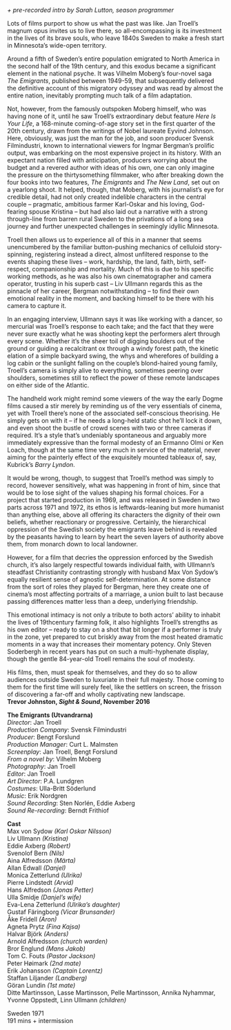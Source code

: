 
_+ pre-recorded intro by Sarah Lutton, season programmer_

Lots of films purport to show us what the past was like. Jan Troell’s magnum opus invites us to live there, so all-encompassing is its investment in the lives of its brave souls, who leave 1840s Sweden to make a fresh start in Minnesota’s wide-open territory.

Around a fifth of Sweden’s entire population emigrated to North America in the second half of the 19th century, and this exodus became a significant element in the national psyche. It was Vilhelm Moberg’s four-novel saga  
_The Emigrants_, published between 1949-59, that subsequently delivered the definitive account of this migratory odyssey and was read by almost the entire nation, inevitably prompting much talk of a film adaptation.

Not, however, from the famously outspoken Moberg himself, who was having none of it, until he saw Troell’s extraordinary debut feature _Here Is Your Life_, a 168-minute coming-of-age story set in the first quarter of the 20th century, drawn from the writings of Nobel laureate Eyvind Johnson. Here, obviously, was just the man for the job, and soon producer Svensk Filmindustri, known to international viewers for Ingmar Bergman’s prolific output, was embarking on the most expensive project in its history. With an expectant nation filled with anticipation, producers worrying about the budget and a revered author with ideas of his own, one can only imagine the pressure on the thirtysomething filmmaker, who after breaking down the four books into two features, _The Emigrants_ and _The New Land_, set out on a yearlong shoot. It helped, though, that Moberg, with his journalist’s eye for credible detail, had not only created indelible characters in the central couple – pragmatic, ambitious farmer Karl-Oskar and his loving, God-fearing spouse Kristina – but had also laid out a narrative with a strong through-line from barren rural Sweden to the privations of a long sea journey and further unexpected challenges in seemingly idyllic Minnesota.

Troell then allows us to experience all of this in a manner that seems unencumbered by the familiar button-pushing mechanics of celluloid story-spinning, registering instead a direct, almost unfiltered response to the events shaping these lives – work, hardship, the land, faith, birth, self-respect, companionship and mortality. Much of this is due to his specific working methods, as he was also his own cinematographer and camera operator, trusting in his superb cast – Liv Ullmann regards this as the pinnacle of her career, Bergman notwithstanding – to find their own emotional reality in the moment, and backing himself to be there with his camera to capture it.

In an engaging interview, Ullmann says it was like working with a dancer, so mercurial was Troell’s response to each take; and the fact that they were never sure exactly what he was shooting kept the performers alert through every scene. Whether it’s the sheer toil of digging boulders out of the ground or guiding a recalcitrant ox through a windy forest path, the kinetic elation of a simple backyard swing, the whys and wherefores of building a log cabin or the sunlight falling on the couple’s blond-haired young family, Troell’s camera is simply alive to everything, sometimes peering over shoulders, sometimes still to reflect the power of these remote landscapes on either side of the Atlantic.

The handheld work might remind some viewers of the way the early Dogme films caused a stir merely by reminding us of the very essentials of cinema, yet with Troell there’s none of the associated self-conscious theorising. He simply gets on with it – if he needs a long-held static shot he’ll lock it down, and even shoot the bustle of crowd scenes with two or three cameras if required. It’s a style that’s undeniably spontaneous and arguably more immediately expressive than the formal modesty of an Ermanno Olmi or Ken Loach, though at the same time very much in service of the material, never aiming for the painterly effect of the exquisitely mounted tableaux of, say, Kubrick’s _Barry Lyndon_.

It would be wrong, though, to suggest that Troell’s method was simply to record, however sensitively, what was happening in front of him, since that would be to lose sight of the values shaping his formal choices. For a project that started production in 1969, and was released in Sweden in two parts across 1971 and 1972, its ethos is leftwards-leaning but more humanist than anything else, above all offering its characters the dignity of their own beliefs, whether reactionary or progressive. Certainly, the hierarchical oppression of the Swedish society the emigrants leave behind is revealed by the peasants having to learn by heart the seven layers of authority above them, from monarch down to local landowner.

However, for a film that decries the oppression enforced by the Swedish church, it’s also largely respectful towards individual faith, with Ullmann’s steadfast Christianity contrasting strongly with husband Max Von Sydow’s equally resilient sense of agnostic self-determination. At some distance from the sort of roles they played for Bergman, here they create one of cinema’s most affecting portraits of a marriage, a union built to last because passing differences matter less than a deep, underlying friendship.

This emotional intimacy is not only a tribute to both actors’ ability to inhabit the lives of 19thcentury farming folk, it also highlights Troell’s strengths as his own editor – ready to stay on a shot that bit longer if a performer is truly in the zone, yet prepared to cut briskly away from the most heated dramatic moments in a way that increases their momentary potency. Only Steven Soderbergh in recent years has put on such a multi-hyphenate display, though the gentle 84-year-old Troell remains the soul of modesty.

His films, then, must speak for themselves, and they do so to allow audiences outside Sweden to luxuriate in their full majesty. Those coming to them for the first time will surely feel, like the settlers on screen, the frisson of discovering a far-off and wholly captivating new landscape.<br>
**Trevor Johnston, _Sight & Sound_, November 2016**<br>

  

**The Emigrants (Utvandrarna)**<br>
_Director_: Jan Troell  
_Production Company_: Svensk Filmindustri  
_Producer_: Bengt Forslund  
_Production Manager_: Curt L. Malmsten  
_Screenplay_: Jan Troell, Bengt Forslund  
_From a novel by_: Vilhelm Moberg  
_Photography_: Jan Troell  
_Editor_: Jan Troell  
_Art Director_: P.A. Lundgren  
_Costumes_: Ulla-Britt Söderlund  
_Music_: Erik Nordgren  
_Sound Recording_: Sten Norlén, Eddie Axberg  
_Sound Re-recording_: Berndt Frithiof<br>

**Cast**  
Max von Sydow _(Karl Oskar Nilsson)_  
Liv Ullmann _(Kristina)_  
Eddie Axberg _(Robert)_  
Svenolof Bern _(Nils)_  
Aina Alfredsson _(Märta)_  
Allan Edwall _(Danjel)_  
Monica Zetterlund _(Ulrika)_  
Pierre Lindstedt _(Arvid)_  
Hans Alfredson _(Jonas Petter)_  
Ulla Smidje _(Danjel’s wife)_  
Eva-Lena Zetterlund _(Ulrika’s daughter)_  
Gustaf Färingborg _(Vicar Brunsander)_  
Åke Fridell _(Aron)_  
Agneta Prytz _(Fina Kajsa)_  
Halvar Björk _(Anders)_  
Arnold Alfredsson _(church warden)_  
Bror Englund _(Mans Jakob)_  
Tom C. Fouts _(Pastor Jackson)_  
Peter Høimark _(2nd mate)_  
Erik Johansson _(Captain Lorentz)_  
Staffan Liljander _(Landberg)_  
Göran Lundin _(1st mate)_  
Ditte Martinsson, Lasse Martinsson, Pelle Martinsson, Annika Nyhammar, Yvonne Oppstedt, Linn Ullmann _(children)_<br>

Sweden 1971<br>
191 mins + intermission<br>
<!--stackedit_data:
eyJoaXN0b3J5IjpbMTgxNjYyNTc3NV19
-->